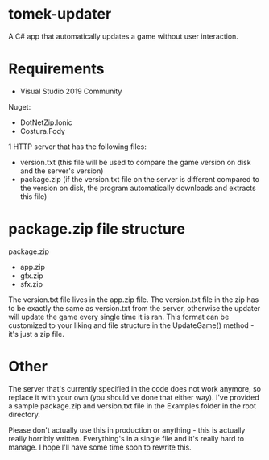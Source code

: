 # tomek-updater
A C# app that automatically updates a game without user interaction.

# Requirements
- Visual Studio 2019 Community

Nuget:
- DotNetZip.Ionic
- Costura.Fody

1 HTTP server that has the following files:
- version.txt (this file will be used to compare the game version on disk and the server's version)
- package.zip (if the version.txt file on the server is different compared to the version on disk, the program automatically downloads and extracts this file)

# package.zip file structure

package.zip
- app.zip
- gfx.zip
- sfx.zip

The version.txt file lives in the app.zip file. The version.txt file in the zip has to be exactly the same as version.txt from the server, otherwise the updater will update the game every single time it is ran. This format can be customized to your liking and file structure in the UpdateGame() method - it's just a zip file.

# Other
The server that's currently specified in the code does not work anymore, so replace it with your own (you should've done that either way). I've provided a sample package.zip and version.txt file in the Examples folder in the root directory.

Please don't actually use this in production or anything - this is actually really horribly written. Everything's in a single file and it's really hard to manage. I hope I'll have some time soon to rewrite this.
